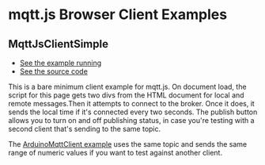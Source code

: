 # mqtt.js Browser Client Examples


## MqttJsClientSimple
* [See the example running](MqttJsClientSimple)
* [See the source code]({{site.codeurl}}/browser-clients/mqttjs/MqttJsClientSimple)

This is a bare minimum client example for mqtt.js. On document load, the script for this page gets two divs from the HTML document for local and remote messages.Then it attempts to connect to the broker. Once it does, it sends the local time if it's connected every two seconds. The publish button allows you to turn on and off publishing status, in case you're testing with a second client that's sending to the same topic.

The [ArduinoMqttClient example]({{site.codeurl}}/arduino-clients/ArduinoMqttClient) uses the same topic and sends the same range of numeric values if you want to test against another client.  
